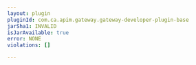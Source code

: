 ```yaml
---
layout: plugin
pluginId: com.ca.apim.gateway.gateway-developer-plugin-base
jarSha1: INVALID
isJarAvailable: true
error: NONE
violations: []

---
```

